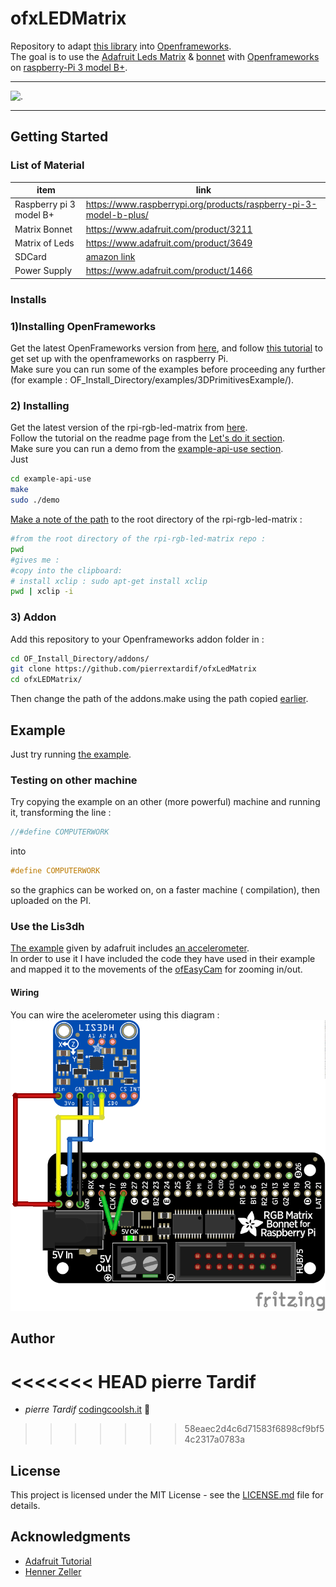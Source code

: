 # ofxLEDMatrix

Repository to adapt [this library](https://github.com/hzeller/rpi-rgb-led-matrix/) into [Openframeworks](https://openframeworks.cc).
 </br> The goal is to use the [Adafruit Leds Matrix](https://www.adafruit.com/product/3649) & [bonnet](https://www.adafruit.com/product/3211) with [Openframeworks](https://openframeworks.cc) on [raspberry-Pi 3 model B+](https://www.raspberrypi.org/).
</br>

- - - -

![.](assets/exampleAsset.gif)

- - - -
## Getting Started

### List of Material
| item  | link |
| ------------- | ------------- |
| Raspberry pi 3 model B+  |https://www.raspberrypi.org/products/raspberry-pi-3-model-b-plus/  |
| Matrix Bonnet | https://www.adafruit.com/product/3211 |
| Matrix of Leds | https://www.adafruit.com/product/3649 |
|SDCard | [amazon link](https://www.amazon.co.uk/SanDisk-microSDHC-Memory-Adapter-Performance/dp/B073K14CVB/ref=asc_df_B073K14CVB/?tag=googshopuk-21&linkCode=df0&hvadid=309785494452&hvpos=1o1&hvnetw=g&hvrand=777039086894976690&hvpone=&hvptwo=&hvqmt=&hvdev=c&hvdvcmdl=&hvlocint=&hvlocphy=1006886&hvtargid=pla-374265929034&psc=1&th=1&psc=1) |
|Power Supply | https://www.adafruit.com/product/1466 |


### Installs

### 1)Installing OpenFrameworks

Get the latest OpenFrameworks version from [here](https://openframeworks.cc/download), and follow [this tutorial](https://openframeworks.cc/setup/raspberrypi/) to get set up with the openframeworks on raspberry Pi.
</br>
Make sure you can run some of the examples before proceeding any further (for example : OF_Install_Directory/examples/3DPrimitivesExample/).

### 2) Installing

Get the latest version of the rpi-rgb-led-matrix from [here](https://github.com/hzeller/rpi-rgb-led-matrix/).
</br>
Follow the tutorial on the readme page from the [Let's do it section](https://github.com/hzeller/rpi-rgb-led-matrix/#lets-do-it).
</br>
Make sure you can run a demo from the [example-api-use section](https://github.com/hzeller/rpi-rgb-led-matrix/tree/master/examples-api-use).
</br>
Just
```bash
cd example-api-use
make
sudo ./demo

```

[Make a note of the path](#path-link) to the root directory of the rpi-rgb-led-matrix :
```bash
#from the root directory of the rpi-rgb-led-matrix repo :
pwd
#gives me :
#copy into the clipboard:
# install xclip : sudo apt-get install xclip
pwd | xclip -i
```


### 3) Addon

Add this repository to your Openframeworks addon folder in :
```bash
cd OF_Install_Directory/addons/
git clone https://github.com/pierrextardif/ofxLedMatrix
cd ofxLEDMatrix/
```
Then change the path of the addons.make using the path copied [earlier](README.md#path-link).

## Example

Just try running [the example](./example).

### Testing on other machine

Try copying the example on an other (more powerful) machine and running it, transforming the line :
```cpp
//#define COMPUTERWORK
```
into
```cpp
#define COMPUTERWORK
```
so the graphics can be worked on, on a faster machine ( compilation), then uploaded on the PI.

### Use the Lis3dh

[The example](https://learn.adafruit.com/matrix-led-sand) given by adafruit includes [an accelerometer](https://www.adafruit.com/product/2809).
</br>
In order to use it I have included the code they have used in their example and mapped it to the movements of the [ofEasyCam](https://openframeworks.cc/documentation/3d/ofEasyCam/) for zooming in/out.

#### Wiring

You can wire the acelerometer using this diagram :
![.](assets/fritzing/fritzAccelerometer.png)

## Author

<<<<<<< HEAD
pierre Tardif
=======
* _pierre Tardif_   [codingcoolsh.it](codingcoolsh.it)   :floppy_disk:
>>>>>>> 58eaec2d4c6d71583f6898cf9bf54c2317a0783a

## License

This project is licensed under the MIT License - see the [LICENSE.md](./LICENSE) file for details.


## Acknowledgments

* [Adafruit Tutorial](https://learn.adafruit.com/matrix-led-sand)
* [Henner Zeller](https://github.com/hzeller)
